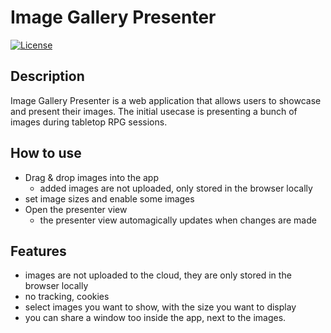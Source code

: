 # Image Gallery Presenter

[![License](https://img.shields.io/badge/license-MIT-blue.svg)](https://github.com/gsipos/image-gallery-presenter/blob/main/LICENSE)

## Description

Image Gallery Presenter is a web application that allows users to showcase and present their images.
The initial usecase is presenting a bunch of images during tabletop RPG sessions.

## How to use

- Drag & drop images into the app
  - added images are not uploaded, only stored in the browser locally
- set image sizes and enable some images
- Open the presenter view
  - the presenter view automagically updates when changes are made

## Features

- images are not uploaded to the cloud, they are only stored in the browser locally
- no tracking, cookies
- select images you want to show, with the size you want to display
- you can share a window too inside the app, next to the images.
